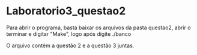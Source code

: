 # Laboratorio3_questao2

Para abrir o programa, basta baixar os arquivos da pasta questao2, abrir o terminar e digitar "Make", logo após digite ./banco

O arquivo contém a questão 2 e a questão 3 juntas.
